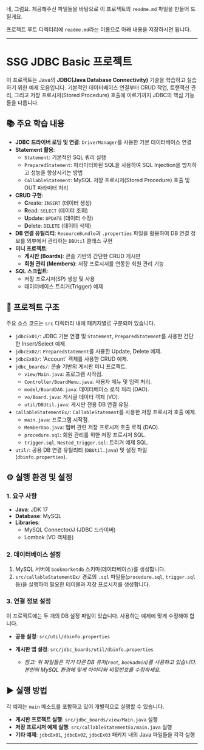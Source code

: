 네, 그럼요. 제공해주신 파일들을 바탕으로 이 프로젝트의 `readme.md` 파일을 만들어 드릴게요.

프로젝트 루트 디렉터리에 `readme.md`라는 이름으로 아래 내용을 저장하시면 됩니다.

-----

# SSG JDBC Basic 프로젝트

이 프로젝트는 Java의 **JDBC(Java Database Connectivity)** 기술을 학습하고 실습하기 위한 예제 모음입니다.
기본적인 데이터베이스 연결부터 CRUD 작업, 트랜잭션 관리, 그리고 저장 프로시저(Stored Procedure) 호출에 이르기까지 JDBC의 핵심 기능들을 다룹니다.

## 📚 주요 학습 내용

  * **JDBC 드라이버 로딩 및 연결**: `DriverManager`를 사용한 기본 데이터베이스 연결
  * **Statement 활용**:
      * `Statement`: 기본적인 SQL 쿼리 실행
      * `PreparedStatement`: 파라미터화된 SQL을 사용하여 SQL Injection을 방지하고 성능을 향상시키는 방법
      * `CallableStatement`: MySQL 저장 프로시저(Stored Procedure) 호출 및 OUT 파라미터 처리
  * **CRUD 구현**:
      * **C**reate: `INSERT` (데이터 생성)
      * **R**ead: `SELECT` (데이터 조회)
      * **U**pdate: `UPDATE` (데이터 수정)
      * **D**elete: `DELETE` (데이터 삭제)
  * **DB 연결 유틸리티**: `ResourceBundle`과 `.properties` 파일을 활용하여 DB 연결 정보를 외부에서 관리하는 `DBUtil` 클래스 구현
  * **미니 프로젝트**:
      * **게시판 (Boards)**: 콘솔 기반의 간단한 CRUD 게시판
      * **회원 관리 (Members)**: 저장 프로시저를 연동한 회원 관리 기능
  * **SQL 스크립트**:
      * 저장 프로시저(SP) 생성 및 사용
      * 데이터베이스 트리거(Trigger) 예제

## 📂 프로젝트 구조

주요 소스 코드는 `src` 디렉터리 내에 패키지별로 구분되어 있습니다.

  * `jdbcEx01/`: JDBC 기본 연결 및 `Statement`, `PreparedStatement`를 사용한 간단한 Insert/Select 예제.
  * `jdbcEx02/`: `PreparedStatement`를 사용한 Update, Delete 예제.
  * `jdbcEx03/`: 'Account' 객체를 사용한 CRUD 예제.
  * `jdbc_boards/`: 콘솔 기반의 게시판 미니 프로젝트.
      * `view/Main.java`: 프로그램 시작점.
      * `Controller/BoardMenu.java`: 사용자 메뉴 및 입력 처리.
      * `model/BoardDAO.java`: 데이터베이스 로직 처리 (DAO).
      * `vo/Board.java`: 게시글 데이터 객체 (VO).
      * `util/DBUtil.java`: 게시판 전용 DB 연결 유틸.
  * `callableStatementEx/`: `CallableStatement`를 사용한 저장 프로시저 호출 예제.
      * `main.java`: 프로그램 시작점.
      * `MemberDao.java`: 멤버 관련 저장 프로시저 호출 로직 (DAO).
      * `procedure.sql`: 회원 관리를 위한 저장 프로시저 SQL.
      * `trigger.sql`, `Nested_trigger.sql`: 트리거 예제 SQL.
  * `util/`: 공용 DB 연결 유틸리티 (`DBUtil.java`) 및 설정 파일 (`dbinfo.properties`).

## ⚙️ 실행 환경 및 설정

### 1\. 요구 사항

  * **Java**: JDK 17
  * **Database**: MySQL
  * **Libraries**:
      * MySQL Connector/J (JDBC 드라이버)
      * Lombok (VO 객체용)

### 2\. 데이터베이스 설정

1.  MySQL 서버에 `bookmarketdb` 스키마(데이터베이스)를 생성합니다.
2.  `src/callableStatementEx/` 경로의 `.sql` 파일들(`procedure.sql`, `trigger.sql` 등)을 실행하여 필요한 테이블과 저장 프로시저를 생성합니다.

### 3\. 연결 정보 설정

이 프로젝트에는 두 개의 DB 설정 파일이 있습니다. 사용하는 예제에 맞게 수정해야 합니다.

  * **공용 설정**: `src/util/dbinfo.properties`
  * **게시판 앱 설정**: `src/jdbc_boards/util/dbinfo.properties`

      * *참고: 위 파일들은 각기 다른 DB 유저(`root`, `bookadmin`)를 사용하고 있습니다. 본인의 MySQL 환경에 맞게 아이디와 비밀번호를 수정하세요.*

## ▶️ 실행 방법

각 예제는 `main` 메소드를 포함하고 있어 개별적으로 실행할 수 있습니다.

  * **게시판 프로젝트 실행**: `src/jdbc_boards/view/Main.java` 실행
  * **저장 프로시저 예제 실행**: `src/callableStatementEx/main.java` 실행
  * **기타 예제**: `jdbcEx01`, `jdbcEx02`, `jdbcEx03` 패키지 내의 Java 파일들을 각각 실행

-----
